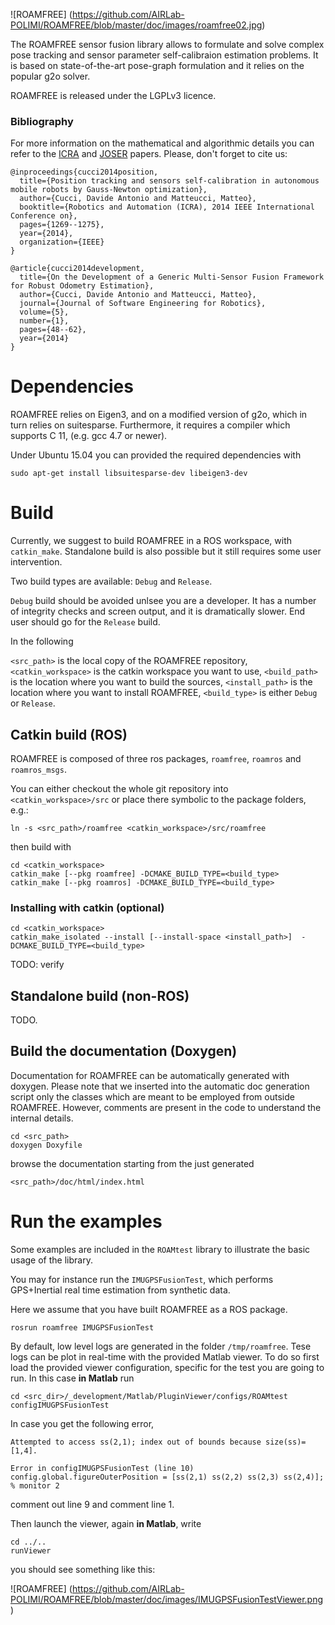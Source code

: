 ![ROAMFREE]
(https://github.com/AIRLab-POLIMI/ROAMFREE/blob/master/doc/images/roamfree02.jpg)

The ROAMFREE sensor fusion library allows to formulate and solve complex pose tracking and sensor parameter self-calibraion estimation problems. It is based on state-of-the-art pose-graph formulation and it relies on the popular g2o solver.

ROAMFREE is released under the LGPLv3 licence.

### Bibliography

For more information on the mathematical and algorithmic details you can refer to the [ICRA](http://ieeexplore.ieee.org/xpls/abs_all.jsp?arnumber=6907016) 
and [JOSER](http://joser.unibg.it/index.php?journal=joser&page=article&op=view&path%5B%5D=76) papers. Please, don't forget to cite us:

```
@inproceedings{cucci2014position,
  title={Position tracking and sensors self-calibration in autonomous mobile robots by Gauss-Newton optimization},
  author={Cucci, Davide Antonio and Matteucci, Matteo},
  booktitle={Robotics and Automation (ICRA), 2014 IEEE International Conference on},
  pages={1269--1275},
  year={2014},
  organization={IEEE}
}

@article{cucci2014development,
  title={On the Development of a Generic Multi-Sensor Fusion Framework for Robust Odometry Estimation},
  author={Cucci, Davide Antonio and Matteucci, Matteo},
  journal={Journal of Software Engineering for Robotics},
  volume={5},
  number={1},
  pages={48--62},
  year={2014}
}
```

# Dependencies

ROAMFREE relies on Eigen3, and on a modified 
version of g2o, which in turn relies on suitesparse. 
Furthermore, it requires a compiler which supports C 11, (e.g. gcc 4.7 or newer).

Under Ubuntu 15.04 you can provided the required dependencies
with

```sudo apt-get install libsuitesparse-dev libeigen3-dev```

# Build

Currently, we suggest to build ROAMFREE in a ROS workspace, with `catkin_make`. Standalone build is also possible but it still requires some user intervention.

Two build types are available: `Debug` and `Release`.

`Debug` build should be avoided unlsee you are a developer. It has a number of integrity checks and screen output, and it is dramatically slower. End user should go for the `Release` build.

In the following

`<src_path>` is the local copy of the ROAMFREE repository,
`<catkin_workspace>` is the catkin workspace you want to use,
`<build_path>` is the location where you want to build the sources,
`<install_path>` is the location where you want to install ROAMFREE,
`<build_type>` is either `Debug` or `Release`.


## Catkin build (ROS)

ROAMFREE is composed of three ros packages, `roamfree`, `roamros` and `roamros_msgs`. 

You can either checkout the whole git repository into `<catkin_workspace>/src` or place there symbolic to the package folders, e.g.:

```
ln -s <src_path>/roamfree <catkin_workspace>/src/roamfree
```

then build with
```
cd <catkin_workspace>
catkin_make [--pkg roamfree] -DCMAKE_BUILD_TYPE=<build_type>
catkin_make [--pkg roamros] -DCMAKE_BUILD_TYPE=<build_type>
```

### Installing with catkin (optional)

```
cd <catkin_workspace>
catkin_make_isolated --install [--install-space <install_path>]  -DCMAKE_BUILD_TYPE=<build_type>
```

TODO: verify

## Standalone build (non-ROS)

TODO.

## Build the documentation (Doxygen)

Documentation for ROAMFREE can be automatically generated with doxygen.
Please note that we inserted into the automatic doc generation script
only the classes which are meant to be employed from outside ROAMFREE.
However, comments are present in the code to understand the internal details.

```
cd <src_path>
doxygen Doxyfile
```

browse the documentation starting from the just generated 

```
<src_path>/doc/html/index.html
```

# Run the examples

Some examples are included in the `ROAMtest` library to illustrate the basic usage of the library.

You may for instance run the `IMUGPSFusionTest`, which performs GPS+Inertial real time estimation from synthetic data.

Here we assume that you have built ROAMFREE as a ROS package.

```
rosrun roamfree IMUGPSFusionTest
```

By default, low level logs are generated in the folder `/tmp/roamfree`. Tese logs can be plot in real-time with the provided Matlab viewer. To do so first load the provided viewer configuration, specific for the test you are going to run. In this case **in Matlab** run

```
cd <src_dir>/_development/Matlab/PluginViewer/configs/ROAMtest
configIMUGPSFusionTest
```

In case you get the following error, 
```
Attempted to access ss(2,1); index out of bounds because size(ss)=[1,4].

Error in configIMUGPSFusionTest (line 10)
config.global.figureOuterPosition = [ss(2,1) ss(2,2) ss(2,3) ss(2,4)]; % monitor 2
```

comment out line 9 and comment line 1. 

Then launch the viewer, again **in Matlab**, write

```
cd ../..
runViewer
```

you should see something like this:

![ROAMFREE]
(https://github.com/AIRLab-POLIMI/ROAMFREE/blob/master/doc/images/IMUGPSFusionTestViewer.png)
